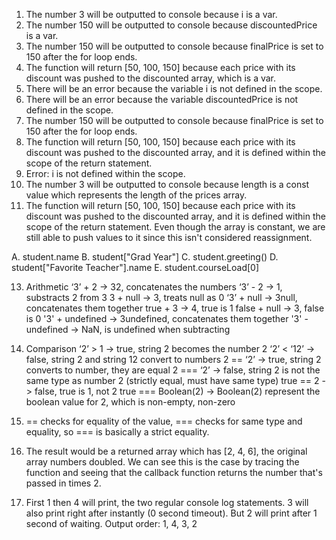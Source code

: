 1. The number 3 will be outputted to console because i is a var.
2. The number 150 will be outputted to console because discountedPrice is a var.
3. The number 150 will be outputted to console because finalPrice is set to 150 after the for loop ends.
4. The function will return [50, 100, 150] because each price with its discount was pushed to the discounted array, which is a var.
5. There will be an error because the variable i is not defined in the scope.
6. There will be an error because the variable discountedPrice is not defined in the scope.
7. The number 150 will be outputted to console because finalPrice is set to 150 after the for loop ends.
8. The function will return [50, 100, 150] because each price with its discount was pushed to the discounted array, and it is defined within the scope of the return statement.
9. Error: i is not defined within the scope.
10. The number 3 will be outputted to console because length is a const value which represents the length of the prices array.
11. The function will return [50, 100, 150] because each price with its discount was pushed to the discounted array, and it is defined within the scope of the return statement. Even though the array is constant, we are still able to push values to it since this isn't considered reassignment.


A. student.name
B. student["Grad Year"]
C. student.greeting()
D. student["Favorite Teacher"].name
E. student.courseLoad[0]


13. Arithmetic
‘3’ + 2 -> 32, concatenates the numbers
‘3’ - 2 -> 1, substracts 2 from 3
3 + null -> 3, treats null as 0
‘3’ + null -> 3null, concatenates them together
true + 3 -> 4, true is 1
false + null -> 3, false is 0
'3' + undefined -> 3undefined, concatenates them together
'3' - undefined -> NaN, is undefined when subtracting

14. Comparison
‘2’ > 1 -> true, string 2 becomes the number 2
‘2’ < ‘12’ -> false, string 2 and string 12 convert to numbers
2 == ‘2’ -> true, string 2 converts to number, they are equal
2 === ‘2’ -> false, string 2 is not the same type as number 2 (strictly equal, must have same type)
true == 2 -> false, true is 1, not 2
true === Boolean(2) -> Boolean(2) represent the boolean value for 2, which is non-empty, non-zero

15. == checks for equality of the value, === checks for same type and equality, so === is basically a strict equality.

17. The result would be a returned array which has [2, 4, 6], the original array numbers doubled. We can see this is the case by tracing the function and seeing that the callback function returns the number that's passed in times 2.

19. First 1 then 4 will print, the two regular console log statements. 3 will also print right after instantly (0 second timeout). But 2 will print after 1 second of waiting. Output order: 1, 4, 3, 2
